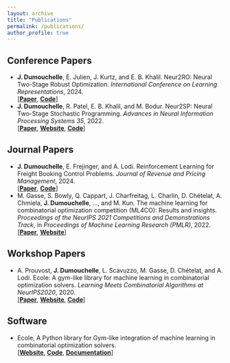 ```yaml
---
layout: archive
title: "Publications"
permalink: /publications/
author_profile: true
---
```



## Conference Papers

- **J. Dumouchelle**, E. Julien, J. Kurtz, and E. B. Khalil. Neur2RO: Neural Two-Stage Robust Optimization. *International Conference on Learning Representations*, 2024. \
   [[**Paper**](https://arxiv.org/pdf/2310.04345.pdf), 
    [**Code**](https://github.com/khalil-research/Neur2RO)]
- **J. Dumouchelle**, R. Patel, E. B. Khalil, and M. Bodur. Neur2SP: Neural Two-Stage Stochastic Programming. *Advances in Neural Information Processing Systems 35*, 2022. \
   [[**Paper**](https://arxiv.org/pdf/2205.12006.pdf), 
    [**Website**](https://khalil-research.github.io/Neur2SP/),
    [**Code**](https://github.com/khalil-research/Neur2SP)]


## Journal Papers

- **J. Dumouchelle**, E. Frejinger, and A. Lodi. Reinforcement Learning for Freight Booking Control Problems.  *Journal of Revenue and Pricing Management*, 2024. \
    [[**Paper**](https://arxiv.org/pdf/2102.00092.pdf),
     [**Code**](https://github.com/jdumouchelle/RLforBookingControl)]
- M. Gasse,  S. Bowly, Q. Cappart, J. Charfreitag, L. Charlin, D. Chételat, A. Chmiela, **J. Dumouchelle**, ..., and M. Kun.  The machine learning for combinatorial optimization competition (ML4CO): Results and insights. *Proceedings of the NeurIPS 2021 Competitions and Demonstrations Track*, in *Proceedings of Machine Learning Research (PMLR)*, 2022.\
   [[**Paper**](https://proceedings.mlr.press/v176/gasse22a/gasse22a.pdf), 
    [**Website**](https://www.ecole.ai/2021/ml4co-competition/)]


## Workshop Papers

- A. Prouvost, **J. Dumouchelle**, L. Scavuzzo, M. Gasse, D. Chételat, and A. Lodi. Ecole:  A gym-like library for machine learning in combinatorial optimization solvers. *Learning Meets Combinatorial Algorithms at NeurIPS2020*, 2020. \
   [[**Paper**](https://arxiv.org/pdf/2011.06069.pdf), 
    [**Website**](https://www.ecole.ai/),
    [**Code**](https://github.com/ds4dm/ecole)]

<!-- - **J. Dumouchelle**, E. Julien, J. Kurtz, and E. B. Khalil. Ecole:  A gym-like library for machine learning in combinatorial optimization solvers. *Learning Meets Combinatorial Algorithms at AAAI 2024*, 2024. \
   [[**Paper**](https://arxiv.org/pdf/2011.06069.pdf), 
    [**Website**](https://www.ecole.ai/),
    [**Code**](https://github.com/ds4dm/ecole)]
 -->
<!-- ## Preprints

- **J. Dumouchelle**, E. Julien, J. Kurtz, and E. B. Khalil. Neur2RO: Neural Two-Stage Robust Optimization. *arXiv preprint arXiv:2310.04345*, 2023. \
   [[**Paper**](https://arxiv.org/pdf/2310.04345.pdf), 
    [**Code**](https://github.com/khalil-research/Neur2RO)] -->


## Software

- Ecole, A Python library for Gym-like integration of machine learning in combinatorial optimization solvers.\
   [[**Website**](https://www.ecole.ai/),
    [**Code**](https://github.com/ds4dm/ecole),
    [**Documentation**](https://doc.ecole.ai/py/en/stable/)]